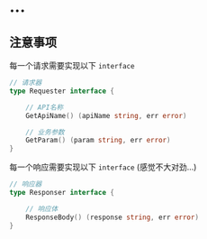 # ...

## 注意事项

每一个请求需要实现以下 `interface`

``` go
// 请求器
type Requester interface {

	// API名称
	GetApiName() (apiName string, err error)

	// 业务参数
	GetParam() (param string, err error)
}
```

每一个响应需要实现以下 `interface` (感觉不大对劲...)

``` go
// 响应器
type Responser interface {

	// 响应体
	ResponseBody() (response string, err error)
}
```
